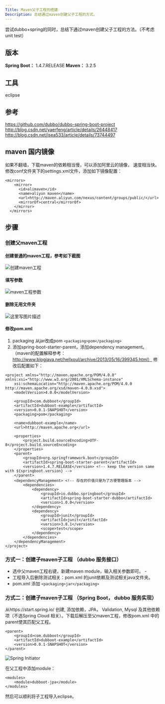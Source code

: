 ```yaml
---
Title: Maven父子工程的搭建
Description: 总结通过maven创建父子工程的方式。
---
```

尝试dubbo+spring的同时，总结下通过maven创建父子工程的方法。（不考虑unit test）
## 版本
**Spring Boot：** 1.4.7.RELEASE
**Maven：** 3.2.5
## 工具
eclipse
## 参考
https://github.com/dubbo/dubbo-spring-boot-project
http://blog.csdn.net/yaerfeng/article/details/26448417
http://blog.csdn.net/isea533/article/details/73744497
## maven 国内镜像
如果不翻墙，下载maven的依赖相当慢，可以添加阿里云的镜像， 速度相当快。
修改conf文件夹下的settings.xml文件，添加如下镜像配置：
```
<mirrors>
    <mirror>
      <id>alimaven</id>
      <name>aliyun maven</name>
      <url>http://maven.aliyun.com/nexus/content/groups/public/</url>
      <mirrorOf>central</mirrorOf>        
    </mirror>
  </mirrors>
```

## 步骤
### 创建父maven工程
#### 创建普通的maven工程，参考如下截图
![创建maven工程](http://img.blog.csdn.net/20171219152309362?watermark/2/text/aHR0cDovL2Jsb2cuY3Nkbi5uZXQvY2hvZWxlYQ==/font/5a6L5L2T/fontsize/400/fill/I0JBQkFCMA==/dissolve/70/gravity/SouthEast)
#### 填写参数
![maven工程参数](http://img.blog.csdn.net/20171219152339380?watermark/2/text/aHR0cDovL2Jsb2cuY3Nkbi5uZXQvY2hvZWxlYQ==/font/5a6L5L2T/fontsize/400/fill/I0JBQkFCMA==/dissolve/70/gravity/SouthEast)
#### 删除无用文件夹
![这里写图片描述](http://img.blog.csdn.net/20171219152441339?watermark/2/text/aHR0cDovL2Jsb2cuY3Nkbi5uZXQvY2hvZWxlYQ==/font/5a6L5L2T/fontsize/400/fill/I0JBQkFCMA==/dissolve/70/gravity/SouthEast)
#### 修改pom.xml

 1. packaging 从jar改成pom `<packaging>pom</packaging>`
 2. 添加spring-boot-starter-parent，添加dependency management。（maven的配置解释参考：http://www.blogjava.net/hellxoul/archive/2013/05/16/399345.html）
 修改后配置如下：
 

```
<project xmlns="http://maven.apache.org/POM/4.0.0" xmlns:xsi="http://www.w3.org/2001/XMLSchema-instance"
	xsi:schemaLocation="http://maven.apache.org/POM/4.0.0 http://maven.apache.org/xsd/maven-4.0.0.xsd">
	<modelVersion>4.0.0</modelVersion>

	<groupId>com.dubboot</groupId>
	<artifactId>dubboot-example</artifactId>
	<version>0.0.1-SNAPSHOT</version>
	<packaging>pom</packaging>

	<name>dubboot-example</name>
	<url>http://maven.apache.org</url>

	<properties>
		<project.build.sourceEncoding>UTF-8</project.build.sourceEncoding>
	</properties>
	<parent>
		<groupId>org.springframework.boot</groupId>
		<artifactId>spring-boot-starter-parent</artifactId>
		<version>1.4.7.RELEASE</version> <!-- keep the version same with ${springboot.version} -->
	</parent>
	<dependencyManagement> <!-- 存在的价值只是为了方便管理版本 -->
		<dependencies>
			<dependency>
				<groupId>io.dubbo.springboot</groupId>
				<artifactId>spring-boot-starter-dubbo</artifactId>
				<version>1.0.0</version>
			</dependency>
			<dependency> 
				<groupId>junit</groupId>
				<artifactId>junit</artifactId>
				<version>3.8.1</version>
				<scope>test</scope>
			</dependency>
		</dependencies>
	</dependencyManagement>
</project>
```
### 方式一：创建子maven子工程 （dubbo 服务接口）

 - 选中父maven工程右键，新建maven module，输入相关参数即可。 -      
 - 工程导入后删除测试相关：pom.xml 的junit依赖及测试相关java文件夹。
 - pom.xml 添加 `<packaging>jar</packaging>`
### 方式二：创建子maven子工程 （Spring Boot， dubbo 服务实现）
从https://start.spring.io/ 创建, 添加依赖，JPA， Validation, Mysql 及其他依赖项（不选Spring Cloud 相关）。下载后解压至父maven工程，修改pom.xml 中的parent使其匹配父工程。

```
<parent>
	<groupId>com.dubboot</groupId>
	<artifactId>dubboot-example</artifactId>
	<version>0.0.1-SNAPSHOT</version>
</parent>
```
![Spring Initiator](http://img.blog.csdn.net/20171219155554631?watermark/2/text/aHR0cDovL2Jsb2cuY3Nkbi5uZXQvY2hvZWxlYQ==/font/5a6L5L2T/fontsize/400/fill/I0JBQkFCMA==/dissolve/70/gravity/SouthEast)

在父工程中添加module：

```
<modules>
	<module>dubboot-jpa</module>
</modules>
```
然后可以顺利将子工程导入eclipse。


